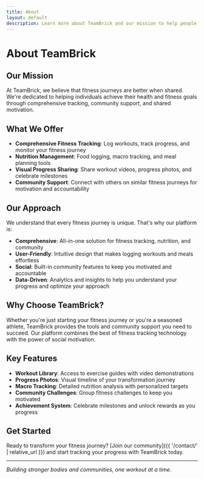 ```yaml
---
title: About
layout: default
description: Learn more about TeamBrick and our mission to help people achieve their fitness goals together.
---
```


# About TeamBrick

## Our Mission

At TeamBrick, we believe that fitness journeys are better when shared. We're dedicated to helping individuals achieve their health and fitness goals through comprehensive tracking, community support, and shared motivation.

## What We Offer

- **Comprehensive Fitness Tracking**: Log workouts, track progress, and monitor your fitness journey
- **Nutrition Management**: Food logging, macro tracking, and meal planning tools  
- **Visual Progress Sharing**: Share workout videos, progress photos, and celebrate milestones
- **Community Support**: Connect with others on similar fitness journeys for motivation and accountability

## Our Approach

We understand that every fitness journey is unique. That's why our platform is:

- **Comprehensive**: All-in-one solution for fitness tracking, nutrition, and community
- **User-Friendly**: Intuitive design that makes logging workouts and meals effortless
- **Social**: Built-in community features to keep you motivated and accountable
- **Data-Driven**: Analytics and insights to help you understand your progress and optimize your approach

## Why Choose TeamBrick?

Whether you're just starting your fitness journey or you're a seasoned athlete, TeamBrick provides the tools and community support you need to succeed. Our platform combines the best of fitness tracking technology with the power of social motivation.

## Key Features

- **Workout Library**: Access to exercise guides with video demonstrations
- **Progress Photos**: Visual timeline of your transformation journey
- **Macro Tracking**: Detailed nutrition analysis with personalized targets
- **Community Challenges**: Group fitness challenges to keep you motivated
- **Achievement System**: Celebrate milestones and unlock rewards as you progress

## Get Started

Ready to transform your fitness journey? [Join our community]({{ '/contact/' | relative_url }}) and start tracking your progress with TeamBrick today.

---

*Building stronger bodies and communities, one workout at a time.*
